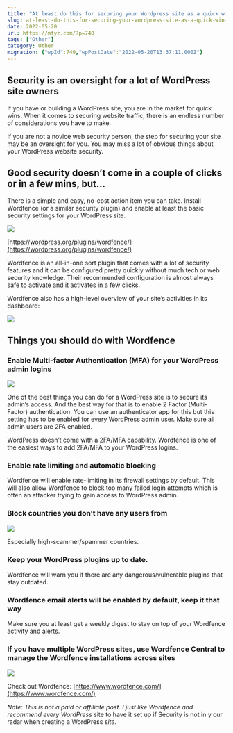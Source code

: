 ```yaml
---
title: "At least do this for securing your Wordpress site as a quick win, use Wordfence"
slug: at-least-do-this-for-securing-your-wordpress-site-as-a-quick-win-use-wordfence
date: 2022-05-20
url: https://mfyz.com/?p=740
tags: ["Other"]
category: Other
migration: {"wpId":740,"wpPostDate":"2022-05-20T13:37:11.000Z"}
---
```


## Security is an oversight for a lot of WordPress site owners

If you have or building a WordPress site, you are in the market for quick wins. When it comes to securing website traffic, there is an endless number of considerations you have to make.

If you are not a novice web security person, the step for securing your site may be an oversight for you. You may miss a lot of obvious things about your WordPress website security.

## Good security doesn’t come in a couple of clicks or in a few mins, but...

There is a simple and easy, no-cost action item you can take. Install Wordfence (or a similar security plugin) and enable at least the basic security settings for your WordPress site.

![](/images/archive/en/2022/05/Screenshot-2022-04-25-08.40.00-1600x512.jpg)

[https://wordpress.org/plugins/wordfence/](https://wordpress.org/plugins/wordfence/)

Wordfence is an all-in-one sort plugin that comes with a lot of security features and it can be configured pretty quickly without much tech or web security knowledge. Their recommended configuration is almost always safe to activate and it activates in a few clicks.

Wordfence also has a high-level overview of your site’s activities in its dashboard:

![](/images/archive/en/2022/05/wordfence-dashboard.png)

## Things you should do with Wordfence

### Enable Multi-factor Authentication (MFA) for your WordPress admin logins

![](/images/archive/en/2022/05/Screen-Shot-2020-08-29-at-8.08.03-PM-2048x1232-1-1600x963.jpg)

One of the best things you can do for a WordPress site is to secure its admin’s access. And the best way for that is to enable 2 Factor (Multi-Factor) authentication. You can use an authenticator app for this but this setting has to be enabled for every WordPress admin user. Make sure all admin users are 2FA enabled.

WordPress doesn’t come with a 2FA/MFA capability. Wordfence is one of the easiest ways to add 2FA/MFA to your WordPress logins.

### Enable rate limiting and automatic blocking

Wordfence will enable rate-limiting in its firewall settings by default. This will also allow Wordfence to block too many failed login attempts which is often an attacker trying to gain access to WordPress admin.

### Block countries you don’t have any users from

![](/images/archive/en/2022/05/WF-block-country.png)

Especially high-scammer/spammer countries.

### Keep your WordPress plugins up to date.

Wordfence will warn you if there are any dangerous/vulnerable plugins that stay outdated.

### Wordfence email alerts will be enabled by default, keep it that way

Make sure you at least get a weekly digest to stay on top of your Wordfence activity and alerts.

### If you have multiple WordPress sites, use Wordfence Central to manage the Wordfence installations across sites

![](/images/archive/en/2022/05/central-ui.jpg)

Check out Wordfence: [](https://www.wordfence.com/)[https://www.wordfence.com/](https://www.wordfence.com/)

_Note: This is not a paid or affiliate post. I just like Wordfence and recommend every WordPress_ site to have it set up if Security is not in y our radar when creating a WordPress _site._
